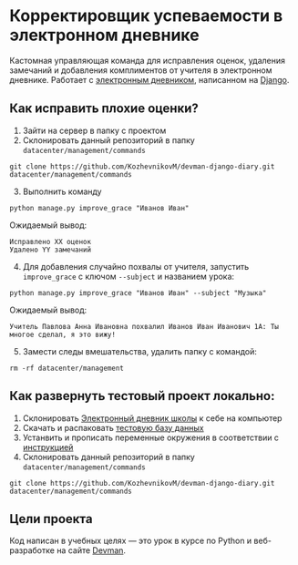 # Корректировщик успеваемости в электронном дневнике
Кастомная управляющая команда для исправления оценок, удаления замечаний и добавления комплиментов от учителя в электронном дневнике.
Работает с [электронным дневником](https://github.com/devmanorg/e-diary/tree/master), написанном на [Django](https://www.djangoproject.com/).

## Как исправить плохие оценки?
1. Зайти на сервер в папку с проектом
2. Склонировать данный репозиторий в папку ```datacenter/management/commands```
  ```
  git clone https://github.com/KozhevnikovM/devman-django-diary.git datacenter/management/commands
  ```
3. Выполнить команду
  ```
  python manage.py improve_grace "Иванов Иван"
  ```
  Ожидаемый вывод:
  ```
  Исправлено XX оценок
  Удалено YY замечаний
  ```
4. Для добавления случайно похвалы от учителя, запустить ```improve_grace``` с ключом ```--subject``` и названием урока:
  ```
  python manage.py improve_grace "Иванов Иван" --subject "Музыка"
  ```
  Ожидаемый вывод:
  ```
  Учитель Павлова Анна Ивановна похвалил Иванов Иван Иванович 1A: Ты многое сделал, я это вижу!
  ```
5. Замести следы вмешательства, удалить папку с командой:
  ```
  rm -rf datacenter/management
  ```
## Как развернуть тестовый проект локально:
1. Склонировать [Электронный дневник школы](https://github.com/devmanorg/e-diary/tree/master) к себе на компьютер
2. Скачать и распаковать [тестовую базу данных](https://dvmn.org/filer/canonical/1562234129/166/)
3. Устанвить и прописать переменные окружения в соответствии с [инструкцией](https://github.com/devmanorg/e-diary/tree/master#%D0%B7%D0%B0%D0%BF%D1%83%D1%81%D0%BA)
4. Склонировать данный репозиторий в папку ```datacenter/management/commands```
  ```
  git clone https://github.com/KozhevnikovM/devman-django-diary.git datacenter/management/commands
  ```
 
 ## Цели проекта

Код написан в учебных целях — это урок в курсе по Python и веб-разработке на сайте [Devman](https://dvmn.org).
  
